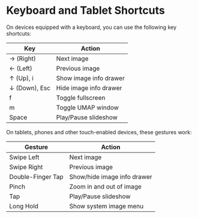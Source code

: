 # Keyboard and Tablet Shortcuts

On devices equipped with a keyboard, you can use the following key shortcuts:

| Key         | Action                       |
|-------------|------------------------------|
| → (Right)   | Next image                   |
| ← (Left)    | Previous image               |
| ↑ (Up), i   | Show image info drawer       |
| ↓ (Down), Esc | Hide image info drawer     |
| f           | Toggle fullscreen            |
| m           | Toggle UMAP window           |
| Space       | Play/Pause slideshow         |

On tablets, phones and other touch-enabled devices, these gestures work:

| Gesture         | Action                       |
|-------------|------------------------------|
| Swipe Left | Next image                 |
| Swipe Right   | Previous image              |
| Double-Finger Tap | Show/hide image info drawer      |
| Pinch        | Zoom in and out of image    |
| Tap          | Play/Pause slideshow        |
| Long Hold    | Show system image menu  |